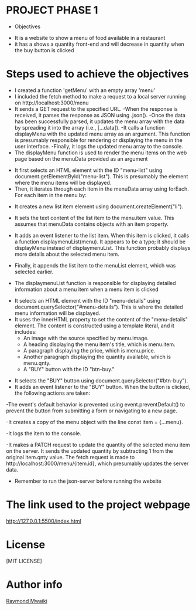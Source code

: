 #  PROJECT PHASE 1
* Objectives
- It is a website to show a menu of food available in a restaurant 
- it has a shows a quantity front-end and will decrease in quantity when the buy button is clicked
# Steps used to achieve the objectives
* I created a function 'getMenu' with an empty array 'menu'
* I included the fetch method to make a request to a local server running on http://localhost:3000/menu
* It sends a GET request to the specified URL.
-When the response is received, it parses the response as JSON using .json().
-Once the data has been successfully parsed, it updates the menu array with the data by spreading it into the array (i.e., [...data]).
-It calls a function displayMenu with the updated menu array as an argument. This function is presumably responsible for rendering or displaying the menu in the user interface.
-Finally, it logs the updated menu array to the console.
* The displayMenu function is used to render the menu items on the web page based on the menuData provided as an argument
- It first selects an HTML element with the ID "menu-list" using document.getElementById("menu-list"). This is presumably the element where the menu items will be displayed.
- Then, it iterates through each item in the menuData array using forEach. For each item in the menu by:
* It creates a new list item element using document.createElement("li").

* It sets the text content of the list item to the menu.item value. This assumes that menuData contains objects with an item property.

* It adds an event listener to the list item. When this item is clicked, it calls a function displaymenuList(menu). It appears to be a typo; it should be displayMenu instead of displaymenuList. This function probably displays more details about the selected menu item.

* Finally, it appends the list item to the menuList element, which was selected earlier.
* The displaymenuList function is responsible for displaying detailed information about a menu item when a menu item is clicked
- It selects an HTML element with the ID "menu-details" using document.querySelector("#menu-details"). This is where the detailed menu information will be displayed.
- It uses the innerHTML property to set the content of the "menu-details" element. The content is constructed using a template literal, and it includes:
  * An image with the source specified by menu.image.
  * A heading displaying the menu item's title, which is menu.item.
  * A paragraph displaying the price, which is menu.price.
  * Another paragraph displaying the quantity available, which is menu.qnty.
  * A "BUY" button with the ID "btn-buy."
* It selects the "BUY" button using document.querySelector("#btn-buy").
* It adds an event listener to the "BUY" button. When the button is clicked, the following actions are taken:

-The event's default behavior is prevented using event.preventDefault() to prevent the button from submitting a form or navigating to a new page.

-It creates a copy of the menu object with the line const item = {...menu}.

-It logs the item to the console.

-It makes a PATCH request to update the quantity of the selected menu item on the server. It sends the updated quantity by subtracting 1 from the original item.qnty value. The fetch request is made to http://localhost:3000/menu/{item.id}, which presumably updates the server data.
* Remember to run the json-server before running the website

# The link used to the project webpage
http://127.0.0.1:5500/index.html

# License
[MIT LICENSE]

# Author info
[Raymond Mwaiki](https://github.com/Rahy-Sam/project-phase-1)
